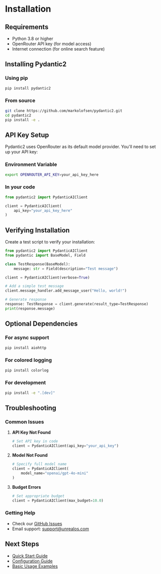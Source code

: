 # Installation

## Requirements

- Python 3.8 or higher
- OpenRouter API key (for model access)
- Internet connection (for online search feature)

## Installing Pydantic2

### Using pip

```bash
pip install pydantic2
```

### From source

```bash
git clone https://github.com/markolofsen/pydantic2.git
cd pydantic2
pip install -e .
```

## API Key Setup

Pydantic2 uses OpenRouter as its default model provider. You'll need to set up your API key:

### Environment Variable

```bash
export OPENROUTER_API_KEY=your_api_key_here
```

### In your code

```python
from pydantic2 import PydanticAIClient

client = PydanticAIClient(
    api_key="your_api_key_here"
)
```

## Verifying Installation

Create a test script to verify your installation:

```python
from pydantic2 import PydanticAIClient
from pydantic import BaseModel, Field

class TestResponse(BaseModel):
    message: str = Field(description="Test message")

client = PydanticAIClient(verbose=True)

# Add a simple test message
client.message_handler.add_message_user("Hello, world!")

# Generate response
response: TestResponse = client.generate(result_type=TestResponse)
print(response.message)
```

## Optional Dependencies

### For async support
```bash
pip install aiohttp
```

### For colored logging
```bash
pip install colorlog
```

### For development
```bash
pip install -e ".[dev]"
```

## Troubleshooting

### Common Issues

1. **API Key Not Found**
   ```python
   # Set API key in code
   client = PydanticAIClient(api_key="your_api_key")
   ```

2. **Model Not Found**
   ```python
   # Specify full model name
   client = PydanticAIClient(
       model_name="openai/gpt-4o-mini"
   )
   ```

3. **Budget Errors**
   ```python
   # Set appropriate budget
   client = PydanticAIClient(max_budget=10.0)
   ```

### Getting Help

- Check our [GitHub Issues](https://github.com/markolofsen/pydantic2/issues)
- Email support: support@unrealos.com

## Next Steps

- [Quick Start Guide](quick-start.md)
- [Configuration Guide](configuration.md)
- [Basic Usage Examples](../examples/basic-usage.md)
